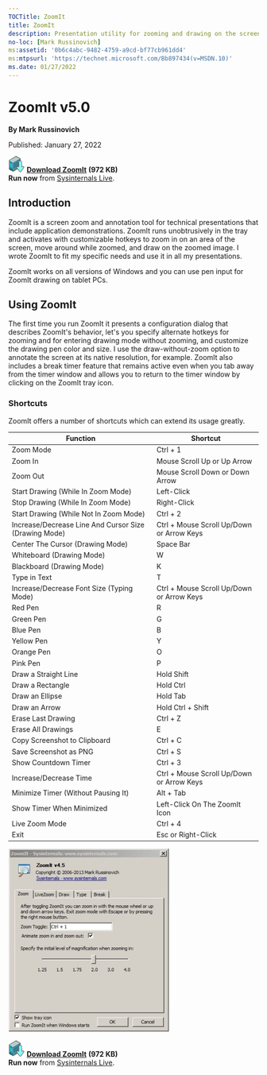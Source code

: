 ```yaml
--- 
TOCTitle: ZoomIt
title: ZoomIt
description: Presentation utility for zooming and drawing on the screen.
no-loc: [Mark Russinovich]
ms:assetid: '0b6c4abc-9482-4759-a9cd-bf77cb961dd4'
ms:mtpsurl: 'https://technet.microsoft.com/Bb897434(v=MSDN.10)'
ms.date: 01/27/2022
---
```


# ZoomIt v5.0

**By Mark Russinovich**

Published: January 27, 2022

[![Download](media/shared/Download_sm.png)](https://download.sysinternals.com/files/ZoomIt.zip) [**Download ZoomIt**](https://download.sysinternals.com/files/ZoomIt.zip) **(972 KB)**  
**Run now** from [Sysinternals Live](https://live.sysinternals.com/ZoomIt.exe).

## Introduction

ZoomIt is a screen zoom and annotation tool for technical presentations
that include application demonstrations. ZoomIt runs unobtrusively in
the tray and activates with customizable hotkeys to zoom in on an area
of the screen, move around while zoomed, and draw on the zoomed image. I
wrote ZoomIt to fit my specific needs and use it in all my
presentations.

ZoomIt works on all versions of Windows and you can use pen input for
ZoomIt drawing on tablet PCs.  

## Using ZoomIt

The first time you run ZoomIt it presents a configuration dialog that
describes ZoomIt's behavior, let's you specify alternate hotkeys for
zooming and for entering drawing mode without zooming, and customize the
drawing pen color and size. I use the draw-without-zoom option to
annotate the screen at its native resolution, for example. ZoomIt also
includes a break timer feature that remains active even when you tab
away from the timer window and allows you to return to the timer window
by clicking on the ZoomIt tray icon.  
  
### Shortcuts

ZoomIt offers a number of shortcuts which can extend its usage greatly.

|  Function | Shortcut  |
|---|---|
| Zoom Mode | Ctrl + 1 |
| Zoom In | Mouse Scroll Up or Up Arrow |
| Zoom Out | Mouse Scroll Down or Down Arrow |
| Start Drawing (While In Zoom Mode) | Left-Click  |
| Stop Drawing (While In Zoom Mode) | Right-Click  |
| Start Drawing (While Not In Zoom Mode) | Ctrl + 2  |
| Increase/Decrease Line And Cursor Size (Drawing Mode) | Ctrl + Mouse Scroll Up/Down or Arrow Keys |
| Center The Cursor (Drawing Mode) | Space Bar |
| Whiteboard (Drawing Mode) | W |
| Blackboard (Drawing Mode) | K |
| Type in Text | T |
| Increase/Decrease Font Size (Typing Mode) | Ctrl + Mouse Scroll Up/Down or Arrow Keys |
| Red Pen | R |
| Green Pen | G |
| Blue Pen | B |
| Yellow Pen | Y |
| Orange Pen | O |
| Pink Pen | P |
| Draw a Straight Line | Hold Shift |
| Draw a Rectangle | Hold Ctrl |
| Draw an Ellipse | Hold Tab |
| Draw an Arrow | Hold Ctrl + Shift |
| Erase Last Drawing | Ctrl + Z |
| Erase All Drawings | E |
| Copy Screenshot to Clipboard | Ctrl + C |
| Save Screenshot as PNG | Ctrl + S |
| Show Countdown Timer | Ctrl + 3 |
| Increase/Decrease Time | Ctrl + Mouse Scroll Up/Down or Arrow Keys |
| Minimize Timer (Without Pausing It) | Alt + Tab |
| Show Timer When Minimized | Left-Click On The ZoomIt Icon |
| Live Zoom Mode | Ctrl + 4 |
| Exit | Esc or Right-Click |

![ZoomIt](media/zoomit/20130618_Zoomit_v4.5.jpg)  

[![Download](media/shared/Download_sm.png)](https://download.sysinternals.com/files/ZoomIt.zip) [**Download ZoomIt**](https://download.sysinternals.com/files/ZoomIt.zip) **(972 KB)**  
**Run now** from [Sysinternals Live](https://live.sysinternals.com/ZoomIt.exe).
